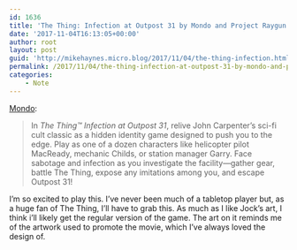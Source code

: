 ```yaml
---
id: 1636
title: 'The Thing: Infection at Outpost 31 by Mondo and Project Raygun'
date: '2017-11-04T16:13:05+00:00'
author: root
layout: post
guid: 'http://mikehaynes.micro.blog/2017/11/04/the-thing-infection.html'
permalink: /2017/11/04/the-thing-infection-at-outpost-31-by-mondo-and-project-raygun/
categories:
    - Note
---
```


[Mondo](https://mondoshop.com/blogs/news/the-thing-game-limited-edition-version-with-artwork-by-jock):

> In *The Thing™ Infection at Outpost 31*, relive John Carpenter’s sci-fi cult classic as a hidden identity game designed to push you to the edge. Play as one of a dozen characters like helicopter pilot MacReady, mechanic Childs, or station manager Garry. Face sabotage and infection as you investigate the facility—gather gear, battle The Thing, expose any imitations among you, and escape Outpost 31!

I’m so excited to play this. I’ve never been much of a tabletop player but, as a huge fan of The Thing, I’ll have to grab this. As much as I like Jock’s art, I think i’ll likely get the regular version of the game. The art on it reminds me of the artwork used to promote the movie, which I’ve always loved the design of.